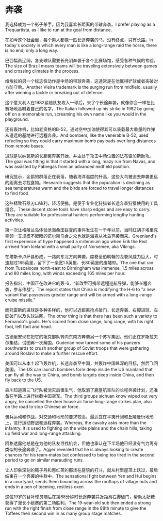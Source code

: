 # 奔袭

<p><span class="chinese">我选择成为一个影子杀手，因为我喜欢长距离的带球奔袭。</span><span class="english">I prefer playing as a Trequartista, as I like to run at the goal from distance.</span></p>

<p><span class="chinese">在如今这个社会里，每个男人都像一匹长途奔袭的马，没有终点，只有长路。</span><span class="english">In today's society in which every man is like a long-range raid the horse, there is no end, only a long way.</span></p>

<p><span class="chinese">巴西幅员辽阔，各支球队需要长光阴奔袭于各个比赛场馆，感受各种气候的考验。</span><span class="english">The size of Brazil means teams will be traveling extensively between games and crossing climates in the process.</span></p>

<p><span class="chinese">维埃拉的另一个标志性动作是中场的带球奔袭，这通常是在他赢得铲球或者突破对方防守后。</span><span class="english">Another Vieira trademark is the surging run from midfield, usually after winning a tackle or breaking out of defence.</span></p>

<p><span class="chinese">这个意大利人在1982紧随队友攻入一球后，来了个长途奔袭，就像你会一样在比赛场地高喊着自己的名字。</span><span class="english">The Italian followed up his strike in 1982 by going off on a memorable run, screaming his own name like you would in the playground.</span></p>

<p><span class="chinese">还有轰炸机，比如老资格的B-52，通过空中加油使得其可以装载最大重量的炸弹从遥远的基地进行远程奔袭。</span><span class="english">And bombers, like the venerable B-52, used refueling so they could carry maximum bomb payloads over long distances from remote bases.</span></p>

<p><span class="chinese">进球是以纳瓦斯的长距离奔袭开始，并由处于攻击中场位置的法布雷加斯助攻。</span><span class="english">The goal was fitting in that it started with a long, mazy run from Navas, and was assisted by Fabregas from an advanced midfield position.</span></p>

<p><span class="chinese">研究显示，企鹅的群落正在衰落，随着海洋温度的升高，这些大鸟被迫去奔袭更远的距离去寻找食物。</span><span class="english">Research suggests that the population is declining as sea temperatures warm and the birds are forced to travel longer distances to find food.</span></p>

<p><span class="chinese">这些精致石器刃口锋利，轻巧便携，是便于专业化狩猎者长途奔袭狩猎使用的工具组合。</span><span class="english">These decent stone tools have sharp edges and are easy to carry. They are suitable for professional hunters performing lengthy hunting activities.</span></p>

<p><span class="chinese">第一次让格陵兰岛体验沧海桑田巨变的事件发生在一千年以前，当时红胡子埃里克率领一支规模不起眼的诺尔斯乌合之众也就是海盗从冰岛奔袭而来。</span><span class="english">Greenland's first experience of hype happened a millennium ago when Erik the Red arrived from Iceland with a small party of Norse­men, aka Vikings.</span></p>

<p><span class="chinese">在塔斯卡卢萨县形成，一路向东北方向奔袭，席卷至伯明翰的龙卷风威力巨大，时速超过165英里，留下了一条宽1.5英里、长80英里的废墟带。</span><span class="english">The one that ran from Tuscaloosa north-east to Birmingham was immense, 1.5 miles across and 80 miles long, with winds exceeding 165 miles per hour.</span></p>

<p><span class="chinese">报告指出，中国正在改进它的轰-6，“新改型可携带远程巡航导弹，能够长程奔袭，参与作战”。</span><span class="english">The report states that China is modifying the H-6 to "a new variant that possesses greater range and will be armed with a long-range cruise missile."</span></p>

<p><span class="chinese">而托雷斯的进球是多种多样的，他可以近距离抢点破门，长途奔袭、右脚进球、左脚破门以及头球进网。</span><span class="english">The other thing is that there has been such a variety to Fernando's goals. He's scored from close range, long range, with his right foot, left foot and head.</span></p>

<p><span class="chinese">古德里安现在把它的坦克部队转向东南方奔袭另一个苏军集团，他们正在罗斯拉夫尔集结，试图再一次解围。</span><span class="english">Guderian now turned some of his panzers southwards to crush another group of Soviet troops that were gathering around Roslavl to make a further rescue effort.</span></p>

<p><span class="chinese">美国可以从本土起飞轰炸机，长途奔袭至中国，并轰炸中国纵深的目标，然后飞回美国。</span><span class="english">The US can launch bombers form deep inside the US mainland that can fly all the way to China, and bomb targets deep inside China, and then fly back to the US.</span></p>

<p><span class="chinese">森川知道第三飞行队被消灭后很生气，他取消了鹿屋航空队的长程奔袭计划，还准备在半路上进行拦截中国空军。</span><span class="english">The third groups sichuan know wiped out very angry, he cancelled the deer house air force long-range strikes plan, also on the road to stop Chinese air force.</span></p>

<p><span class="chinese">骑兵运动和作战，对交通和地形的要求较高，最适宜在平夷开阔和丘陵曼衍地形上，进行运动野战和远程奔袭。</span><span class="english">Whereas, the cavalry asks more than the infantry. It is used to fighting on the wide plains and the chain hills, taking up field war and long-range attacking.</span></p>

<p><span class="chinese">阿格透露他总是在为他的队友寻找机会，但他也承认在下半场他已经没有气力再有类似的长途奔袭了。</span><span class="english">Agger revealed that he is always looking to create chances for his team-mates but confessed to being too tired in the second period to go on similar marauding runs.</span></p>

<p><span class="chinese">让人印象深刻的甄子丹和惠红英的那场在庭院的打斗，就从村里屋顶上跃过，最后结束在一个奔袭的牛群中。</span><span class="english">The sensational fight between Yen and Hui begins in a courtyard, sends them bounding across the rooftops of village huts and ends in a pen of teeming, restless oxen.</span></p>

<p><span class="chinese">这位19岁的替补球员随后在第88分钟时长途奔袭并近距离右脚破门，帮助太妃糖获得了漫长小组赛的第二场胜利。</span><span class="english">The 19-year-old sub then ended a strong run with the right finish from close range in the 88th minute to give the Toffees their second win in as many group stage matches.</span></p>

